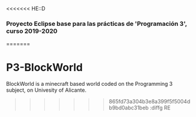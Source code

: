<<<<<<< HE::D
### Proyecto Eclipse base para las prácticas de 'Programación 3', curso 2019-2020
=======
# P3-BlockWorld
BlockWorld is a minecraft based world coded on the Programming 3 subject, on Univesity of Alicante.
>>>>>>> 865fd73a304b3e8a399f5f5004db9bd0abc31beb
:diffg RE
